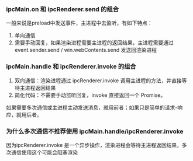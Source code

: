 ### ipcMain.on 和 ipcRenderer.send 的组合
一般来说是preload中发送事件，主进程中去监听，有如下特点：
1. 单向通信
2. 需要手动回复，如果渲染进程需要主进程的返回结果，主进程需要通过 event.sender.send / win.webContents.send 发送回渲染进程

### ipcMain.handle 和 ipcRenderer.invoke 的组合
1. 双向通信：渲染进程通过 ipcRenderer.invoke 调用主进程的方法，并直接等待主进程返回结果
2. 简化代码：不需要手动监听回复，invoke 直接返回一个 Promise。


如果需要多次通信或主进程主动发送消息，就用前者；如果只是简单的请求-响应，就用后者。

### 为什么多次通信不推荐使用 ipcMain.handle/ipcRenderer.invoke
因为ipcRenderer.invoke 是一个异步操作，渲染进程会等待主进程返回结果，多次通信使用这个可能会阻塞渲染